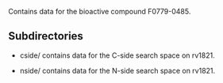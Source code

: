 Contains data for the bioactive compound F0779-0485.

## Subdirectories

- cside/ contains data for the C-side search space on rv1821.

- nside/ contains data for the N-side search space on rv1821.

